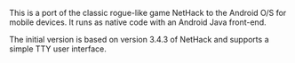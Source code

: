 This is a port of the classic rogue-like game NetHack to the Android O/S for mobile devices. It runs as native code with an Android Java front-end.

The initial version is based on version 3.4.3 of NetHack and supports a simple TTY user interface.